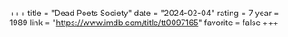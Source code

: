 +++
title = "Dead Poets Society"
date = "2024-02-04"
rating = 7
year = 1989
link = "https://www.imdb.com/title/tt0097165"
favorite = false
+++
